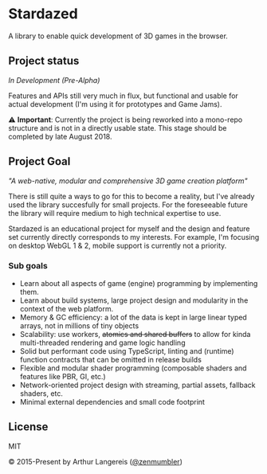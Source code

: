 Stardazed
=========
A library to enable quick development of 3D games in the browser.

Project status
--------------
*In Development (Pre-Alpha)*

Features and APIs still very much in flux, but functional and usable for actual development
(I'm using it for prototypes and Game Jams).

⚠️ **Important**: Currently the project is being reworked into a mono-repo structure and is not
in a directly usable state. This stage should be completed by late August 2018.

Project Goal
------------
_"A web-native, modular and comprehensive 3D game creation platform"_

There is still quite a ways to go for this to become a reality, but I've already used the library
succesfully for small projects. For the foreseeable future the library will require medium to high
technical expertise to use.

Stardazed is an educational project for myself and the design and feature set currently directly corresponds
to my interests. For example, I'm focusing on desktop WebGL 1 & 2, mobile support is currently not a priority.

### Sub goals
- Learn about all aspects of game (engine) programming by implementing them.
- Learn about build systems, large project design and modularity in the context of the web platform.
- Memory & GC efficiency: a lot of the data is kept in large linear typed arrays, not in millions of tiny objects
- Scalability: use workers, ~~atomics and shared buffers~~ to allow for kinda multi-threaded rendering and game logic handling
- Solid but performant code using TypeScript, linting and (runtime) function contracts that can be omitted in release builds
- Flexible and modular shader programming (composable shaders and features like PBR, GI, etc.)
- Network-oriented project design with streaming, partial assets, fallback shaders, etc.
- Minimal external dependencies and small code footprint

License
-------
MIT

© 2015-Present by Arthur Langereis ([@zenmumbler](https://twitter.com/zenmumbler))
